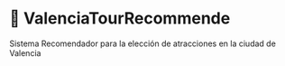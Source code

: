 # 🎉 ValenciaTourRecommende
Sistema Recomendador para la elección de atracciones en la ciudad de Valencia
